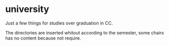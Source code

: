 university
==========
Just a few things for studies over graduation in CC. 

The directories are inserted whitout according to the semester, some chairs has no content because not require.
